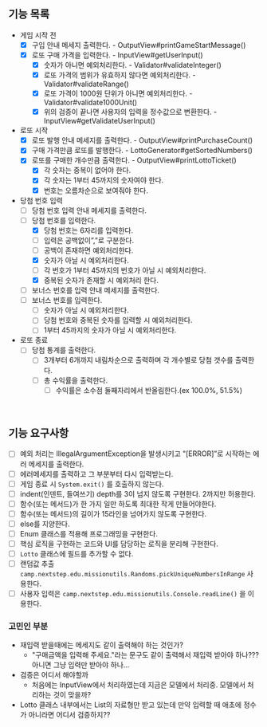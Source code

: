 ## 기능 목록
- 게임 시작 전
    - [x]  구입 안내 메세지 출력한다. - OutputView#printGameStartMessage()
    - [x]  로또 구매 가격을 입력한다. - InputView#getUserInput()
        - [x]  숫자가 아니면 예외처리한다. - Validator#validateInteger()
        - [x]  로또 가격의 범위가 유효하지 않다면 예외처리한다. - Validator#validateRange()
        - [x]  로또 가격이 1000원 단위가 아니면 예외처리한다. - Validator#validate1000Unit()
        - [x]  위의 검증이 끝나면 사용자의 입력을 정수값으로 변환한다. - InputView#getValidateUserInput()
- 로또 시작
    - [x]  로또 발행 안내 메세지를 출력한다. - OutputView#printPurchaseCount()
    - [x]  구매 가격만큼 로또를 발행한다. - LottoGenerator#getSortedNumbers()
    - [x]  로또를 구매한 개수만큼 출력한다. - OutputView#printLottoTicket()
        - [x]  각 숫자는 중복이 없어야 한다.
        - [x]  각 숫자는 1부터 45까지의 숫자여야 한다.
        - [x]  번호는 오름차순으로 보여줘야 한다.
- 당첨 번호 입력
    - [ ]  당첨 번호 입력 안내 메세지를 출력한다.
    - [ ]  당첨 번호를 입력한다.
        - [x]  당첨 번호는 6자리를 입력한다.
        - [ ]  입력은 공백없이”,”로 구분한다.
        - [ ]  공백이 존재하면 예외처리한다.
        - [x]  숫자가 아닐 시 예외처리한다.
        - [ ]  각 번호가 1부터 45까지의 번호가 아닐 시 예외처리한다.
        - [x]  중복된 숫자가 존재할 시 예외처리 한다.
    - [ ]  보너스 번호를 입력 안내 메세지를 출력한다.
    - [ ]  보너스 번호를 입력한다.
        - [ ]  숫자가 아닐 시 예외처리한다.
        - [ ]  당첨 번호와 중복된 숫자를 입력할 시 예외처리한다.
        - [ ]  1부터 45까지의 숫자가 아닐 시 예외처리한다.
- 로또 종료
    - [ ]  당첨 통계를 출력한다.
        - [ ]  3개부터 6개까지 내림차순으로 출력하며 각 개수별로 당첨 갯수를 출력한다.
        - [ ]  총 수익률을 출력한다.
            - [ ]  수익률은 소수점 둘째자리에서 반올림한다.(ex 100.0%, 51.5%)

<br>

## 기능 요구사항
- [ ]  예외 처리는 IllegalArgumentException을 발생시키고 "[ERROR]”로 시작하는 에러 메세지를 출력한다.
- [ ]  에러메세지를 출력하고 그 부분부터 다시 입력받는다.
- [ ]  게임 종료 시 `System.exit()` 를 호출하지 않는다.
- [ ]  indent(인덴트, 들여쓰기) depth를 3이 넘지 않도록 구현한다. 2까지만 허용한다.
- [ ]  함수(또는 메서드)가 한 가지 일만 하도록 최대한 작게 만들어야한다.
- [ ]  함수(또는 메서드)의 길이가 15라인을 넘어가지 않도록 구현한다.
- [ ]  else를 지양한다.
- [ ]  Enum 클래스를 적용해 프로그래밍을 구현한다.
- [ ]  핵심 로직을 구현하는 코드와 UI를 담당하는 로직을 분리해 구현한다.
- [ ]  `Lotto` 클래스에 필드를 추가할 수 없다.
- [ ]  랜덤값 추출 `camp.nextstep.edu.missionutils.Randoms.pickUniqueNumbersInRange` 사용한다.
- [ ]  사용자 입력은 `camp.nextstep.edu.missionutils.Console.readLine()` 을 이용한다.

### 고민인 부분
- 재입력 받을때에는 메세지도 같이 출력해야 하는 것인가?
  - "구매금액을 입력해 주세요."라는 문구도 같이 출력해서 재입력 받아야 하나??? 아니면 그냥 입력만 받아야 하나...
- 검증은 어디서 해야할까
  - 처음에는 InputView에서 처리하였는데 지금은 모델에서 처리중. 모델에서 처리하는 것이 맞을까?
- Lotto 클래스 내부에서는 List<Int>의 자료형만 받고 있는데 만약 입력할 때 애초에 정수가 아니라면 어디서 검증하지??